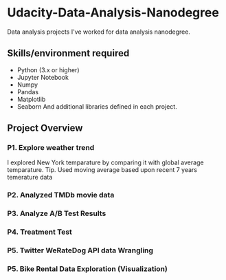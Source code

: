 # Udacity-Data-Analysis-Nanodegree
Data analysis projects I've worked for data analysis nanodegree.

## Skills/environment required
- Python (3.x or higher)
- Jupyter Notebook
- Numpy
- Pandas
- Matplotlib
- Seaborn
And additional libraries defined in each project.

## Project Overview
### P1. Explore weather trend
I explored New York temparature by comparing it with global average temparature.
Tip. Used moving average based upon recent 7 years temerature data

### P2. Analyzed TMDb movie data




### P3. Analyze A/B Test Results



### P4. Treatment Test



### P5. Twitter WeRateDog API data Wrangling



### P5. Bike Rental Data Exploration (Visualization)

